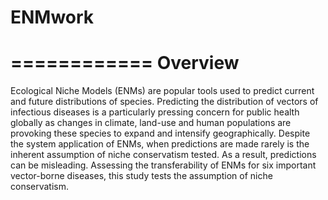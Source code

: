 # ENMwork
============
Overview
========

Ecological Niche Models (ENMs) are popular tools used to predict current and future distributions of species.
Predicting the distribution of vectors of infectious diseases is a particularly pressing concern for public health
globally as changes in climate, land-use and human populations are provoking these species to expand and intensify geographically.
Despite the system application of ENMs, when predictions are made rarely is the inherent assumption of niche conservatism tested.
As a result, predictions can be misleading. Assessing the transferability of ENMs for six important vector-borne diseases,
this study tests the assumption of niche conservatism.
